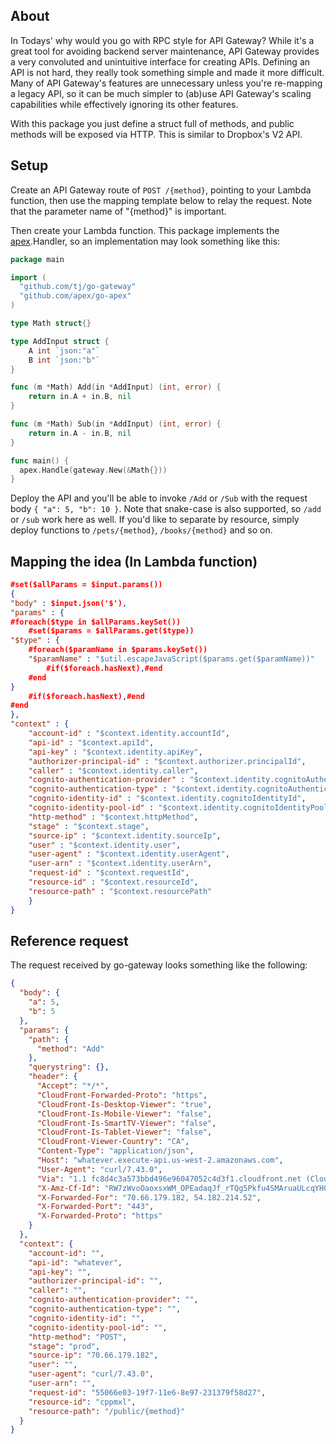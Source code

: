 

## About

In Todays' why would you go with RPC style for API Gateway? While it's a great tool for avoiding backend server maintenance, API Gateway provides a very convoluted and unintuitive interface for creating APIs. Defining an API is not hard, they really took something simple and made it more difficult. Many of API Gateway's features are unnecessary unless you're re-mapping a legacy API, so it can be much simpler to (ab)use API Gateway's scaling capabilities while effectively ignoring its other features.

With this package you just define a struct full of methods, and public methods will be exposed via HTTP. This is similar to Dropbox's V2 API.

## Setup

Create an API Gateway route of `POST /{method}`, pointing to your Lambda function, then use the mapping template below to relay the request. Note that the parameter name of "{method}" is important.

Then create your Lambda function. This package implements the [apex](https://github.com/apex/go-apex).Handler, so an implementation may look something like this:

```go
package main

import (
  "github.com/tj/go-gateway"
  "github.com/apex/go-apex"
)

type Math struct{}

type AddInput struct {
	A int `json:"a"`
	B int `json:"b"`
}

func (m *Math) Add(in *AddInput) (int, error) {
	return in.A + in.B, nil
}

func (m *Math) Sub(in *AddInput) (int, error) {
	return in.A - in.B, nil
}

func main() {
  apex.Handle(gateway.New(&Math{}))
}
```

Deploy the API and you'll be able to invoke `/Add` or `/Sub` with the request body `{ "a": 5, "b": 10 }`. Note that snake-case is also supported, so `/add` or `/sub` work here as well. If you'd like to separate by resource, simply deploy functions to `/pets/{method}`, `/books/{method}` and so on.

## Mapping the idea (In Lambda function)

```json
#set($allParams = $input.params())
{
"body" : $input.json('$'),
"params" : {
#foreach($type in $allParams.keySet())
    #set($params = $allParams.get($type))
"$type" : {
    #foreach($paramName in $params.keySet())
    "$paramName" : "$util.escapeJavaScript($params.get($paramName))"
        #if($foreach.hasNext),#end
    #end
}
    #if($foreach.hasNext),#end
#end
},
"context" : {
    "account-id" : "$context.identity.accountId",
    "api-id" : "$context.apiId",
    "api-key" : "$context.identity.apiKey",
    "authorizer-principal-id" : "$context.authorizer.principalId",
    "caller" : "$context.identity.caller",
    "cognito-authentication-provider" : "$context.identity.cognitoAuthenticationProvider",
    "cognito-authentication-type" : "$context.identity.cognitoAuthenticationType",
    "cognito-identity-id" : "$context.identity.cognitoIdentityId",
    "cognito-identity-pool-id" : "$context.identity.cognitoIdentityPoolId",
    "http-method" : "$context.httpMethod",
    "stage" : "$context.stage",
    "source-ip" : "$context.identity.sourceIp",
    "user" : "$context.identity.user",
    "user-agent" : "$context.identity.userAgent",
    "user-arn" : "$context.identity.userArn",
    "request-id" : "$context.requestId",
    "resource-id" : "$context.resourceId",
    "resource-path" : "$context.resourcePath"
    }
}
```

## Reference request

The request received by go-gateway looks something like the following:

```json
{
  "body": {
    "a": 5,
    "b": 5
  },
  "params": {
    "path": {
      "method": "Add"
    },
    "querystring": {},
    "header": {
      "Accept": "*/*",
      "CloudFront-Forwarded-Proto": "https",
      "CloudFront-Is-Desktop-Viewer": "true",
      "CloudFront-Is-Mobile-Viewer": "false",
      "CloudFront-Is-SmartTV-Viewer": "false",
      "CloudFront-Is-Tablet-Viewer": "false",
      "CloudFront-Viewer-Country": "CA",
      "Content-Type": "application/json",
      "Host": "whatever.execute-api.us-west-2.amazonaws.com",
      "User-Agent": "curl/7.43.0",
      "Via": "1.1 fc8d4c3a573bbd496e96047052c4d3f1.cloudfront.net (CloudFront)",
      "X-Amz-Cf-Id": "RW7zWvoOaoxsxWM_OPEadaqJf_rTQg5Pkfu4SMAruaULcqYH0K9MUA==",
      "X-Forwarded-For": "70.66.179.182, 54.182.214.52",
      "X-Forwarded-Port": "443",
      "X-Forwarded-Proto": "https"
    }
  },
  "context": {
    "account-id": "",
    "api-id": "whatever",
    "api-key": "",
    "authorizer-principal-id": "",
    "caller": "",
    "cognito-authentication-provider": "",
    "cognito-authentication-type": "",
    "cognito-identity-id": "",
    "cognito-identity-pool-id": "",
    "http-method": "POST",
    "stage": "prod",
    "source-ip": "70.66.179.182",
    "user": "",
    "user-agent": "curl/7.43.0",
    "user-arn": "",
    "request-id": "55066e03-19f7-11e6-8e97-231379f58d27",
    "resource-id": "cppmxl",
    "resource-path": "/public/{method}"
  }
}
```